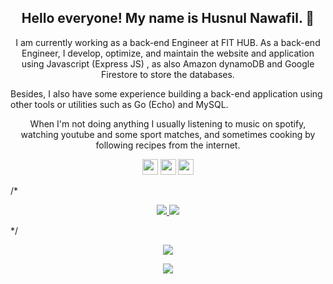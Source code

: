 <h2 align="center">Hello everyone! My name is Husnul Nawafil. 👋</h2>
<p align="center">I am currently working as a back-end Engineer at FIT HUB. As a back-end Engineer, I develop, optimize, and maintain the website and application using Javascript (Express JS) , as also Amazon dynamoDB and Google Firestore to store the databases. 

Besides, I also have some experience building a back-end application using other tools or utilities such as Go (Echo) and MySQL.</p>

<p align="center">When I'm not doing anything I usually listening to music on spotify, watching youtube and some sport matches, and sometimes cooking by following recipes from the internet.</p>

<p align="center"><a href="https://twitter.com/nawafil_"><img src="https://img.shields.io/badge/twitter-%231DA1F2.svg?&style=for-the-badge&logo=twitter&logoColor=white" height=25></a> <a href="https://www.linkedin.com/in/husnul-nawafil-9653a1195/"><img src="https://img.shields.io/badge/linkedin-%230077B5.svg?&style=for-the-badge&logo=linkedin&logoColor=white" height=25></a> <a href="https://www.instagram.com/husnulnawafiil/"><img src="https://img.shields.io/badge/instagram-%23E4405F.svg?&style=for-the-badge&logo=instagram&logoColor=white" height=25></a> 
</p>
/*
<p align=center>
  <a href="https://github.com/husnulnawafil">
    <img src="https://badges.pufler.dev/visits/husnulnawafil/husnulnawafil?style=flat-square&color=black&logo=github">
  </a>
  <a href="https://github.com/husnulnawafil?tab=repositories">
    <img src="https://badges.pufler.dev/repos/husnulnawafil?style=flat-square&color=black&logo=github">
  </a>
</p>
*/
<p align="center">
<a href="https://github.com/husnulnawafil"><img src="https://img.shields.io/github/followers/husnulnawafil?style=social"></a>
</p>

<p align=center>  
  <img align=center src="https://github-readme-stats.vercel.app/api?username=husnulnawafil&show_icons=true&theme=radical">
</p>
